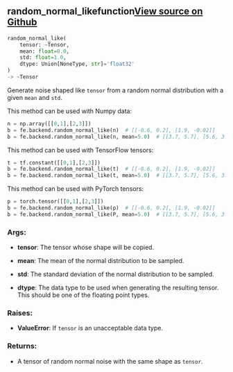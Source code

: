 ## random_normal_like<span class="tag">function</span><a class="sourcelink" href=https://github.com/fastestimator/fastestimator/blob/r1.0/fastestimator/backend/random_normal_like.py/#L26-L75>View source on Github</a>
```python
random_normal_like(
	tensor: ~Tensor,
	mean: float=0.0,
	std: float=1.0,
	dtype: Union[NoneType, str]='float32'
)
-> ~Tensor
```
Generate noise shaped like `tensor` from a random normal distribution with a given `mean` and `std`.

This method can be used with Numpy data:
```python
n = np.array([[0,1],[2,3]])
b = fe.backend.random_normal_like(n)  # [[-0.6, 0.2], [1.9, -0.02]]
b = fe.backend.random_normal_like(n, mean=5.0)  # [[3.7, 5.7], [5.6, 3.6]]
```

This method can be used with TensorFlow tensors:
```python
t = tf.constant([[0,1],[2,3]])
b = fe.backend.random_normal_like(t)  # [[-0.6, 0.2], [1.9, -0.02]]
b = fe.backend.random_normal_like(t, mean=5.0)  # [[3.7, 5.7], [5.6, 3.6]]
```

This method can be used with PyTorch tensors:
```python
p = torch.tensor([[0,1],[2,3]])
b = fe.backend.random_normal_like(p)  # [[-0.6, 0.2], [1.9, -0.02]]
b = fe.backend.random_normal_like(P, mean=5.0)  # [[3.7, 5.7], [5.6, 3.6]]
```


<h3>Args:</h3>


* **tensor**: The tensor whose shape will be copied.

* **mean**: The mean of the normal distribution to be sampled.

* **std**: The standard deviation of the normal distribution to be sampled.

* **dtype**: The data type to be used when generating the resulting tensor. This should be one of the floating point types. 

<h3>Raises:</h3>


* **ValueError**: If `tensor` is an unacceptable data type.

<h3>Returns:</h3>

<ul class="return-block"><li>    A tensor of random normal noise with the same shape as <code>tensor</code>.

</li></ul>

